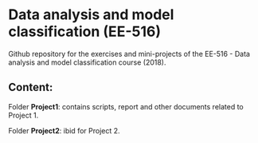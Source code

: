 # Data analysis and model classification (EE-516)
Github repository for the exercises and mini-projects of the EE-516 - Data analysis and model classification course (2018).  

## Content:

Folder __Project1__: contains scripts, report and other documents related to Project 1.

Folder __Project2__: ibid for Project 2.
